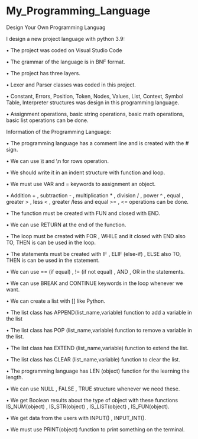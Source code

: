 # My_Programming_Language
Design Your Own Programming Languag

I design a new project language with python 3.9:

•	The project was coded on Visual Studio Code

•	The grammar of the language is in BNF format.

•	The project has three layers.

•	Lexer and Parser classes was coded in this project.

•	Constant, Errors, Position, Token, Nodes, Values, List, Context, Symbol Table, Interpreter structures was design in this programming language.

•	Assignment operations, basic string operations, basic math operations, basic list operations can be done.



Information of the Programming Language:

•	The programming language has a comment line and is created with the # sign.

•	We can use \t and \n for rows operation.

•	We should write it in an indent structure with function and loop.

•	We must use VAR and = keywords to assignment an object.

•	Addition  + , subtraction  - , multiplication  * , division  / ,  power  ^ , equal , greater  > ,  less  <  ,  greater /less and equal  >= , <=  operations can be done.

•	The function must be created with FUN and closed with END.

•	We can use RETURN at the end of the function.

•	The loop must be created with FOR , WHILE and it closed with END also TO, THEN is can be used in the loop.

•	The statements must be created with IF , ELIF (else-if) , ELSE also TO, THEN is can be used in the statement.

•	We can use == (if equal) , != (if not equal) , AND , OR in the statements.

•	We can use BREAK and CONTINUE keywords in the loop whenever we want.

•	We can create a list with [] like Python. 

•	The list class has APPEND(list_name,variable) function to add a variable in the list

•	The list class has POP (list_name,variable) function to remove a variable in the list.

•	The list class has EXTEND (list_name,variable) function to extend the list.

•	The list class has CLEAR (list_name,variable) function to clear the list.

•	The programming language has LEN (object) function for the learning the length.

•	We can use NULL , FALSE , TRUE structure whenever we need these.

•	We get Boolean results about the type of object with these functions IS_NUM(object) , IS_STR(object) , IS_LIST(object) , IS_FUN(object).

•	We get data from the users with INPUT() , INPUT_INT().

•	We must use PRINT(object) function to print something on the terminal.

